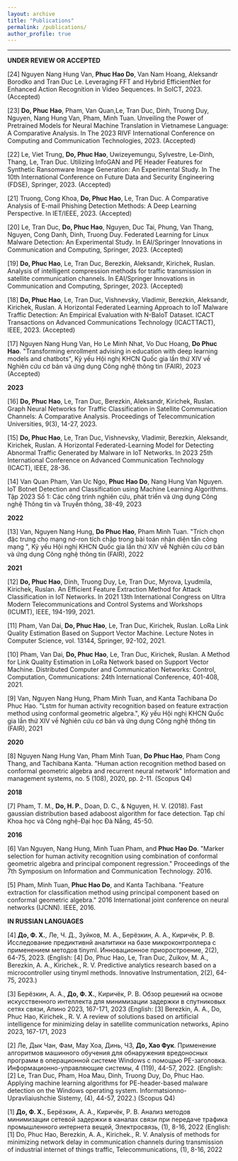```yaml
---
layout: archive
title: "Publications"
permalink: /publications/
author_profile: true
---
```


---------------------------------------------------------------

**UNDER REVIEW OR ACCEPTED**  

[24] Nguyen Nang Hung Van, **Phuc Hao Do**, Van Nam Hoang, Aleksandr Borodko and Tran Duc Le. Leveraging FFT and Hybrid EfficientNet for Enhanced Action Recognition in Video Sequences. In SoICT, 2023. (Accepted)

[23] **Do, Phuc Hao**, Pham, Van Quan,Le, Tran Duc, Dinh, Truong Duy, Nguyen, Nang Hung Van, Pham, Minh Tuan. Unveiling the Power of Pretrained Models for Neural Machine Translation in Vietnamese Language: A Comparative Analysis. In The 2023 RIVF International Conference on Computing and Communication Technologies, 2023. (Accepted)

[22] Le, Viet Trung, **Do, Phuc Hao**, Uwizeyemungu, Sylvestre, Le-Dinh, Thang, Le, Tran Duc. Utilizing InfoGAN and PE Header Features for Synthetic Ransomware Image Generation: An Experimental Study. In The 10th International Conference on Future Data and Security Engineering (FDSE), Springer, 2023. (Accepted)

[21] Truong, Cong Khoa, **Do, Phuc Hao**, Le, Tran Duc. A Comparative Analysis of E-mail Phishing Detection Methods: A Deep Learning Perspective. In IET/IEEE, 2023. (Accepted)

[20] Le, Tran Duc, **Do, Phuc Hao**, Nguyen, Duc Tai, Phung, Van Thang, Nguyen, Cong Danh, Dinh, Truong Duy. Federated Learning for Linux Malware Detection: An Experimental Study. In EAI/Springer Innovations in Communication and Computing, Springer, 2023. (Accepted)

[19] **Do, Phuc Hao**, Le, Tran Duc, Berezkin, Aleksandr, Kirichek, Ruslan. Analysis of intelligent compression methods for traffic transmission in satellite communication channels. In EAI/Springer Innovations in Communication and Computing, Springer, 2023. (Accepted)

[18] **Do, Phuc Hao**, Le, Tran Duc, Vishnevsky, Vladimir, Berezkin, Aleksandr, Kirichek, Ruslan. A Horizontal Federated Learning Approach to IoT Malware Traffic Detection: An Empirical Evaluation with N-BaIoT Dataset. ICACT Transactions on Advanced Communications Technology (ICACTTACT), IEEE, 2023. (Accepted)

[17] Nguyen Nang Hung Van, Ho Le Minh Nhat, Vo Duc Hoang, **Do Phuc Hao**. "Transforming enrollment advising in education with deep learning models and chatbots", Kỷ yếu Hội nghị KHCN Quốc gia lần thứ XIV về Nghiên cứu cơ bản và ứng dụng Công nghệ thông tin (FAIR), 2023 (Accepted)


**2023**

[16] **Do, Phuc Hao**, Le, Tran Duc, Berezkin, Aleksandr, Kirichek, Ruslan. Graph Neural Networks for Traffic Classification in Satellite Communication Channels: A Comparative Analysis. Proceedings of Telecommunication Universities, 9(3), 14-27, 2023.

[15] **Do, Phuc Hao**, Le, Tran Duc, Vishnevsky, Vladimir, Berezkin, Aleksandr, Kirichek, Ruslan. A Horizontal Federated-Learning Model for Detecting Abnormal Traffic Generated by Malware in IoT Networks. In 2023 25th International Conference on Advanced Communication Technology (ICACT), IEEE, 28-36.

[14] Van Quan Pham, Van Uc Ngo, **Phuc Hao Do**, Nang Hung Van Nguyen. IoT Botnet Detection and Classification using Machine Learning Algorithms. Tập 2023 Số 1: Các công trình nghiên cứu, phát triển và ứng dụng Công nghệ Thông tin và Truyền thông, 38-49, 2023


**2022**

[13] Van, Nguyen Nang Hung, **Do Phuc Hao**, Pham Minh Tuan. "Trích chọn đặc trưng cho mạng nơ-ron tích chập trong bài toán nhận diện tấn công mạng ", Kỷ yếu Hội nghị KHCN Quốc gia lần thứ XIV về Nghiên cứu cơ bản và ứng dụng Công nghệ thông tin (FAIR), 2022

**2021**

[12] **Do, Phuc Hao**, Dinh, Truong Duy, Le, Tran Duc, Myrova, Lyudmila, Kirichek, Ruslan. An Efficient Feature Extraction Method for Attack Classification in IoT Networks. In 2021 13th International Congress on Ultra Modern Telecommunications and Control Systems and Workshops (ICUMT), IEEE, 194-199, 2021.

[11] Pham, Van Dai, **Do, Phuc Hao**, Le, Tran Duc, Kirichek, Ruslan. LoRa Link Quality Estimation Based on Support Vector Machine. Lecture Notes in Computer Science, vol. 13144, Springer, 92-102, 2021.

[10] Pham, Van Dai, **Do, Phuc Hao**, Le, Tran Duc, Kirichek, Ruslan. A Method for Link Quality Estimation in LoRa Network based on Support Vector Machine. Distributed Computer and Communication Networks: Control, Computation, Communications: 24th International Conference, 401-408, 2021.

[9] Van, Nguyen Nang Hung, Pham Minh Tuan, and Kanta Tachibana Do Phuc Hao. "Lstm for human activity recognition based on feature extraction method using conformal geometric algebra.", Kỷ yếu Hội nghị KHCN Quốc gia lần thứ XIV về Nghiên cứu cơ bản và ứng dụng Công nghệ thông tin (FAIR), 2021


**2020**

[8] Nguyen Nang Hung Van, Pham Minh Tuan, **Do Phuc Hao**, Pham Cong Thang, and Tachibana Kanta. "Human action recognition method based on conformal geometric algebra and recurrent neural network" Information and management systems, no. 5 (108), 2020, pp. 2-11. (Scopus Q4)


**2018**

[7] Pham, T. M., **Do, H. P.**, Doan, D. C., & Nguyen, H. V. (2018). Fast gaussian distribution based adaboost algorithm for face detection. Tạp chí Khoa học và Công nghệ-Đại học Đà Nẵng, 45-50.


**2016**

[6] Van Nguyen, Nang Hung, Minh Tuan Pham, and **Phuc Hao Do**. "Marker selection for human activity recognition using combination of conformal geometric algebra and principal component regression." Proceedings of the 7th Symposium on Information and Communication Technology. 2016.

[5] Pham, Minh Tuan, **Phuc Hao Do**, and Kanta Tachibana. "Feature extraction for classification method using principal component based on conformal geometric algebra." 2016 International joint conference on neural networks (IJCNN). IEEE, 2016.


**IN RUSSIAN LANGUAGES**  

[4] **До, Ф. Х.**, Ле, Ч. Д., Зуйков, М. А., Берёзкин, А. А., Киричёк, Р. В. Исследование предиктивнй аналитики на базе микроконтроллера с применением методов tinyml. Инновационное приоростроение, 2(2), 64-75, 2023.
(English: [4] Do, Phuc Hao, Le, Tran Duc, Zuikov, M. A., Berezkin, A. A., Kirichek., R. V. Predictive analytics research based on a microcontroller using tinyml methods. Innovative Instrumentation, 2(2), 64-75, 2023.)

[3] Берёзкин, А. А., **До, Ф. Х.**, Киричёк, Р. В. Обзор решений на основе искусственного интеллекта для минимизации задержки в спутниковых сетях связи, Апино 2023, 167-171, 2023
(English: [3] Berezkin, A. A., Do, Phuc Hao, Kirichek., R. V. A review of solutions based on artificial intelligence for minimizing delay in satellite communication networks, Apino 2023, 167-171, 2023

[2] Ле, Дык Чан, Фам, Мау Хоа, Динь, ЧЗ, **До, Хао Фук**. Применение алгоритмов машинного обучения для обнаружения вредоносных программ в операционной системе Windows с помощью PE-заголовка. Информационно-управляющие системы, 4 (119), 44-57, 2022.
(English: [2] Le, Tran Duc, Pham, Hoa Mau, Dinh, Truong Duy, Do, Phuc Hao. Applying machine learning algorithms for PE-header-based malware detection on the Windows operating system. Informatsionno-Upravliaiushchie Sistemy, (4), 44-57, 2022.) (Scopus Q4)

[1] **До, Ф. Х.**, Берёзкин, А. А., Киричёк, Р. В. Анализ методов минимизации сетевой задержки в каналах связи при передаче трафика промышленного интернета вещей, Электросвязь, (1), 8-16, 2022
(English: [1] Do, Phuc Hao, Berezkin, A. A., Kirichek., R. V. Analysis of methods for minimizing network delay in communication channels during transmission of industrial internet of things traffic, Telecommunications, (1), 8-16, 2022

